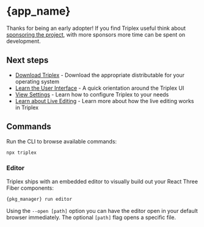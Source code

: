 # {app_name}

Thanks for being an early adopter! If you find Triplex useful think about
[sponsoring the project](https://github.com/sponsors/itsdouges), with more
sponsors more time can be spent on development.

## Next steps

- [Download Triplex](https://triplex.dev/download) - Download the appropriate
  distributable for your operating system
- [Learn the User Interface](https://triplex.dev/docs/get-started/user-interface) -
  A quick orientation around the Triplex UI
- [View Settings](https://triplex.dev/docs/get-started/settings) - Learn how to
  configure Triplex to your needs
- [Learn about Live Editing](https://triplex.dev/docs/user-guide/live-editing) -
  Learn more about how the live editing works in Triplex

## Commands

Run the CLI to browse available commands:

```bash
npx triplex
```

### Editor

Triplex ships with an embedded editor to visually build out your React Three
Fiber components:

```bash
{pkg_manager} run editor
```

Using the `--open [path]` option you can have the editor open in your default
browser immediately. The optional `[path]` flag opens a specific file.
